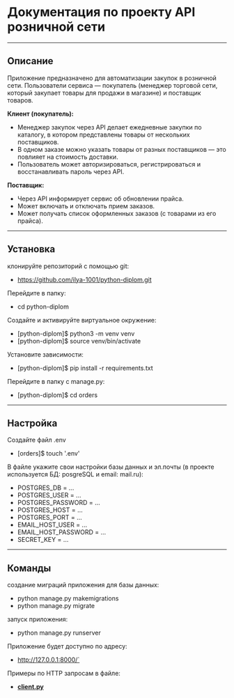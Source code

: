 # Документация по проекту API розничной сети

---

## Описание

Приложение предназначено для автоматизации закупок в розничной сети. Пользователи сервиса — покупатель (менеджер торговой сети, который закупает товары для продажи в магазине) и поставщик товаров.

**Клиент (покупатель):**

- Менеджер закупок через API делает ежедневные закупки по каталогу, в котором
  представлены товары от нескольких поставщиков.
- В одном заказе можно указать товары от разных поставщиков — это
  повлияет на стоимость доставки.
- Пользователь может авторизироваться, регистрироваться и восстанавливать пароль через API.
    
**Поставщик:**

- Через API информирует сервис об обновлении прайса.
- Может включать и отключать прием заказов.
- Может получать список оформленных заказов (с товарами из его прайса).

---

## Установка

клонируйте репозиторий с помощью git:

- https://github.com/ilya-1001/python-diplom.git

Перейдите в папку:

- cd python-diplom

Создайте и активируйте виртуальное окружение:

- [python-diplom]$ python3 -m venv venv
- [python-diplom]$ source venv/bin/activate

Установите зависимости:

- [python-diplom]$ pip install -r requirements.txt

Перейдите в папку с manage.py:

- [python-diplom]$ cd orders

---

## Настройка

Создайте файл .env

- [orders]$ touch '.env'

В файле укажите свои настройки базы данных и эл.почты (в проекте используется БД: posgreSQL и email: mail.ru):

- POSTGRES_DB = ...
- POSTGRES_USER = ...
- POSTGRES_PASSWORD = ...
- POSTGRES_HOST = ...
- POSTGRES_PORT = ...
- EMAIL_HOST_USER = ...
- EMAIL_HOST_PASSWORD = ...
- SECRET_KEY = ...

---

## Команды

создание миграций приложения для базы данных:

- python manage.py makemigrations
- python manage.py migrate

запуск приложения:

- python manage.py runserver

Приложение будет доступно по адресу: 

- http://127.0.0.1:8000/`

Примеры по HTTP запросам в файле: 

- [**client.py**](./backend/client.py)
